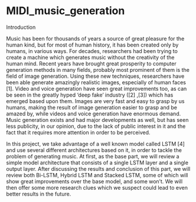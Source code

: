 # MIDI_music_generation

Introduction

Music has been for thousands of years a source of great pleasure for the human kind, but for most of human history, it has been created only by humans, in various ways. For decades, researchers had been trying to create a machine which generates music without the creativity of the human mind. Recent years have brought great prosperity to computer generation methods in many fields, probably most prominent of them is the field of image generation. Using these new techniques, researchers have been able generate amazingly realistic images, especially of human faces [1]. Video and voice generation have seen great improvements too, as can be seen in the greatly hyped ‘deep fake’ industry ([2] ,[3]) which has emerged based upon them. Images are very fast and easy to grasp by us humans, making the result of image generation easier to grasp and be amazed by, while videos and voice generation have enormous demand. Music generation exists and had major developments as well, but has seen less publicity, in our opinion, due to the lack of public interest in it and the fact that it requires more attention in order to be perceived. 

In this project, we take advantage of a well known model called LSTM [4] and use several different architectures based on it, in order to tackle the problem of generating music. At first, as the base part, we will review a simple model architecture that consists of a single LSTM layer and a single output layer. After discussing the results and conclusion of this part, we will review both Bi-LSTM, Hybrid LSTM and Stacked LSTM, some of which will show great improvements over the base model, and some won’t. We will then offer some more research clues which we suspect could lead to even better results in the future.
